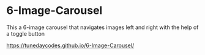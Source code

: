 # 6-Image-Carousel
This a 6-image carousel that navigates images left and right with the help of a toggle button


https://tunedaycodes.github.io/6-Image-Carousel/
